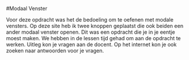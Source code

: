 #Modaal Venster

Voor deze opdracht was het de bedoeling om te oefenen met modale vensters.
Op deze site heb ik twee knoppen geplaatst die ook beiden een ander modaal venster openen.
Dit was een opdracht die je in je eentje moest maken.
We hebben in de lessen tijd gehad om aan de opdracht te werken. Uitleg kon je vragen aan de docent.
Op het internet kon je ook zoeken naar antwoorden voor je vragen.
